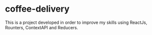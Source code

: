 # coffee-delivery
This is a project developed in order to improve my skills using ReactJs, Rounters, ContextAPI and Reducers.
